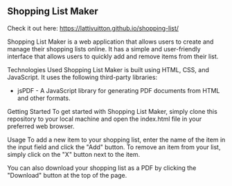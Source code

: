 ## Shopping List Maker

Check it out here: https://lattivuitton.github.io/shopping-list/

Shopping List Maker is a web application that allows users to create and manage their shopping lists online. It has a simple and user-friendly interface that allows users to quickly add and remove items from their list.

Technologies Used
Shopping List Maker is built using HTML, CSS, and JavaScript. It uses the following third-party libraries:

- jsPDF - A JavaScript library for generating PDF documents from HTML and other formats.

Getting Started
To get started with Shopping List Maker, simply clone this repository to your local machine and open the index.html file in your preferred web browser.

Usage
To add a new item to your shopping list, enter the name of the item in the input field and click the "Add" button. To remove an item from your list, simply click on the "X" button next to the item.

You can also download your shopping list as a PDF by clicking the "Download" button at the top of the page.
